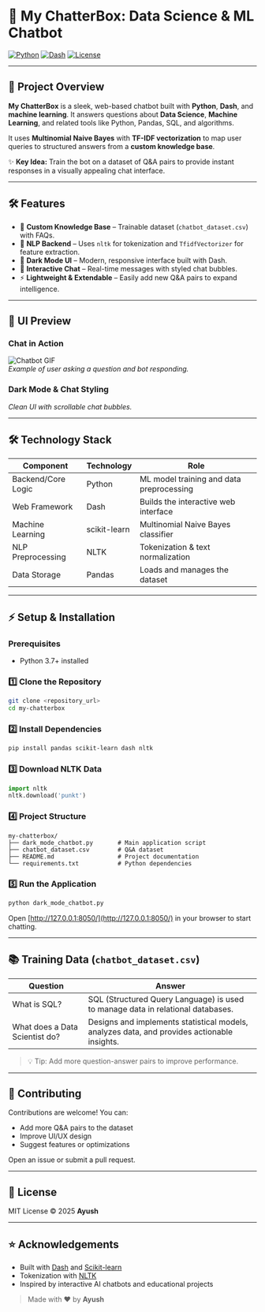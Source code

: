 # 💬 My ChatterBox: Data Science & ML Chatbot

[![Python](https://img.shields.io/badge/Python-3.11-blue?logo=python&logoColor=white)](https://www.python.org/)
[![Dash](https://img.shields.io/badge/Dash-2.13-blue?logo=plotly&logoColor=white)](https://dash.plotly.com/)
[![License](https://img.shields.io/badge/License-MIT-green)](LICENSE)

---

## 🚀 Project Overview

**My ChatterBox** is a sleek, web-based chatbot built with **Python**, **Dash**, and **machine learning**. It answers questions about **Data Science**, **Machine Learning**, and related tools like Python, Pandas, SQL, and algorithms.  

It uses **Multinomial Naive Bayes** with **TF-IDF vectorization** to map user queries to structured answers from a **custom knowledge base**.

✨ **Key Idea:** Train the bot on a dataset of Q&A pairs to provide instant responses in a visually appealing chat interface.

---

## 🛠 Features

- 📝 **Custom Knowledge Base** – Trainable dataset (`chatbot_dataset.csv`) with FAQs.  
- 🧠 **NLP Backend** – Uses `nltk` for tokenization and `TfidfVectorizer` for feature extraction.  
- 🌙 **Dark Mode UI** – Modern, responsive interface built with Dash.  
- 💬 **Interactive Chat** – Real-time messages with styled chat bubbles.  
- ⚡ **Lightweight & Extendable** – Easily add new Q&A pairs to expand intelligence.

---

## 🌈 UI Preview

### Chat in Action
![Chatbot GIF](https://media.giphy.com/media/l0HlNaQ6gWfllcjDO/giphy.gif)  
*Example of user asking a question and bot responding.*

### Dark Mode & Chat Styling
*Clean UI with scrollable chat bubbles.*


---

## 🛠 Technology Stack

| Component            | Technology      | Role                                                      |
|----------------------|----------------|-----------------------------------------------------------|
| Backend/Core Logic    | Python         | ML model training and data preprocessing                 |
| Web Framework         | Dash           | Builds the interactive web interface                     |
| Machine Learning      | scikit-learn   | Multinomial Naive Bayes classifier                        |
| NLP Preprocessing     | NLTK           | Tokenization & text normalization                         |
| Data Storage          | Pandas         | Loads and manages the dataset                              |

---

## ⚡ Setup & Installation

### Prerequisites
- Python 3.7+ installed

### 1️⃣ Clone the Repository
```bash
git clone <repository_url>
cd my-chatterbox
```

### 2️⃣ Install Dependencies
```bash
pip install pandas scikit-learn dash nltk
```

### 3️⃣ Download NLTK Data
```python
import nltk
nltk.download('punkt')
```

### 4️⃣ Project Structure
```
my-chatterbox/
├── dark_mode_chatbot.py       # Main application script
├── chatbot_dataset.csv        # Q&A dataset
├── README.md                  # Project documentation
└── requirements.txt           # Python dependencies
```

### 5️⃣ Run the Application
```bash
python dark_mode_chatbot.py
```
Open [http://127.0.0.1:8050/](http://127.0.0.1:8050/) in your browser to start chatting.

---

## 📚 Training Data (`chatbot_dataset.csv`)

| Question                   | Answer                                                                 |
|-----------------------------|------------------------------------------------------------------------|
| What is SQL?               | SQL (Structured Query Language) is used to manage data in relational databases. |
| What does a Data Scientist do? | Designs and implements statistical models, analyzes data, and provides actionable insights. |

> 💡 Tip: Add more question-answer pairs to improve performance.

---

## 🤝 Contributing
Contributions are welcome! You can:

- Add more Q&A pairs to the dataset  
- Improve UI/UX design  
- Suggest features or optimizations  

Open an issue or submit a pull request.

---

## 📄 License
MIT License © 2025 **Ayush**

---

## ⭐ Acknowledgements
- Built with [Dash](https://dash.plotly.com/) and [Scikit-learn](https://scikit-learn.org/)  
- Tokenization with [NLTK](https://www.nltk.org/)  
- Inspired by interactive AI chatbots and educational projects  

> Made with ❤️ by **Ayush**

